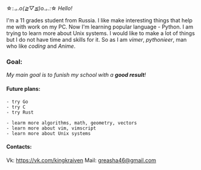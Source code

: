 ☆*:.｡.o(≧▽≦)o.｡.:*☆ _Hello!_

I'm a 11 grades  student from Russia. I like make interesting things that 
help me with work on my PC. Now I'm learning popular language - Python. 
I am trying to learn more about Unix systems. I would like to make
a lot of things but I do not have time and skills for it. So as I am 
_vimer_, _pythonieer_, man who like _coding_ and _Anime_. 


### Goal:
_My main goal is to funish my school with a **good result**!_


#### Future plans:
    - try Go
    - try C
    - try Rust

    - learm more algorithms, math, geometry, vectors
    - learn more about vim, vimscript
    - learn more about Unix systems


#### Contacts:
Vk: https://vk.com/kingkraiven
Mail: greasha46@gmail.com
